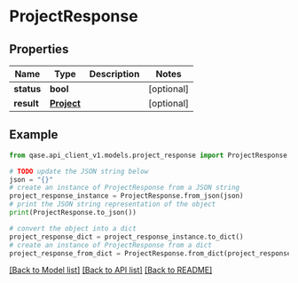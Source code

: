 # ProjectResponse


## Properties

Name | Type | Description | Notes
------------ | ------------- | ------------- | -------------
**status** | **bool** |  | [optional] 
**result** | [**Project**](Project.md) |  | [optional] 

## Example

```python
from qase.api_client_v1.models.project_response import ProjectResponse

# TODO update the JSON string below
json = "{}"
# create an instance of ProjectResponse from a JSON string
project_response_instance = ProjectResponse.from_json(json)
# print the JSON string representation of the object
print(ProjectResponse.to_json())

# convert the object into a dict
project_response_dict = project_response_instance.to_dict()
# create an instance of ProjectResponse from a dict
project_response_from_dict = ProjectResponse.from_dict(project_response_dict)
```
[[Back to Model list]](../README.md#documentation-for-models) [[Back to API list]](../README.md#documentation-for-api-endpoints) [[Back to README]](../README.md)


